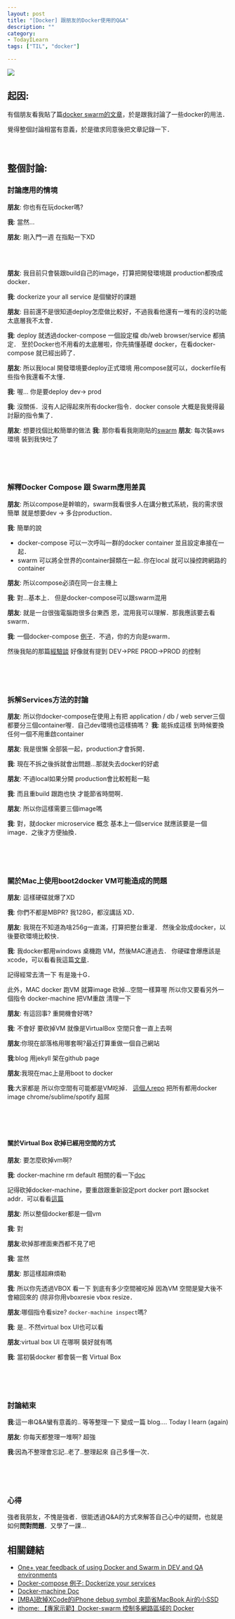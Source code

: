 ```yaml
---
layout: post
title: "[Docker] 跟朋友的Docker使用的Q&A"
description: ""
category: 
- TodayILearn
tags: ["TIL", "docker"]

---
```


![](https://www.chapterthree.com/sites/default/files/docker-compose-drupal.png)

## 起因:

有個朋友看我貼了篇[docker swarm的文章](https://www.facebook.com/groups/docker.taipei/permalink/1728580690710620/)，於是跟我討論了一些docker的用法．

覺得整個討論相當有意義，於是徵求同意後把文章記錄一下．
<br><br><br>


## 整個討論:


### 討論應用的情境

**朋友**: 你也有在玩docker嗎?

**我**:  當然...

**朋友**: 剛入門一週 在指點一下XD

<br><br>


**朋友**: 我目前只會裝跟build自己的image，打算把開發環境跟 production都換成docker．

**我**: dockerize your all service 是個蠻好的課題

**朋友**: 目前還不是很知道deploy怎麼做比較好，不過我看他還有一堆有的沒的功能 太底層我不太會．

**我**:   deploy 就透過docker-compose 一個設定檔   db/web browser/service 都搞定．
至於Docker也不用看的太底層啦，你先搞懂基礎 docker，在看docker-compose 就已經出師了．

**朋友**: 所以我local 開發環境要deploy正式環境 用compose就可以，dockerfile有些指令我還看不太懂．

**我**: 喔... 你是要deploy dev-> prod

**我**: 沒關係．沒有人記得起來所有docker指令．docker console 大概是我覺得最討厭的指令集了．

**朋友**: 想要找個比較簡單的做法
**我**: 那你看看我剛剛貼的[swarm](https://www.facebook.com/groups/docker.taipei/permalink/1728580690710620/)
**朋友**: 每次裝aws環境 裝到我快吐了

<br><br><br>

### 解釋Docker Compose 跟 Swarm應用差異

**朋友**: 所以compose是幹嘛的，swarm我看很多人在講分散式系統，我的需求很簡單 就是想要dev -> 多台production．

**我**: 簡單的說

- docker-compose 可以一次呼叫一群的docker container 並且設定串接在一起．
- swarm 可以將全世界的container歸類在一起..你在local 就可以操控跨網路的container

**朋友**: 所以compose必須在同一台主機上

**我**: 對...基本上．  但是docker-compose可以跟swarm混用

**朋友**: 就是一台很強電腦跑很多台東西
恩，混用我可以理解．那我應該要去看swarm．

**我**: 一個docker-compose [例子](http://www.evanlin.com/dockerize-your-services/)．不過，你的方向是swarm．

然後我貼的那篇[經驗談](https://medium.com/@frntn/one-year-feedback-of-using-docker-and-swarm-in-dev-and-qa-environments-deaf2ec6dc61#.yez9x11zw) 好像就有提到 DEV->PRE PROD->PROD 的控制

<br><br><br>

### 拆解Services方法的討論

**朋友**: 所以你docker-compose在使用上有把 application / db / web server三個都要分三個container喔．自己dev環境也這樣搞嗎？
**我**: 能拆成這樣 到時候要換任何一個不用重啟container


**朋友**: 我是很懶 全部裝一起，production才會拆開．

**我**: 現在不拆之後拆就會出問題...那就失去docker的好處

**朋友**: 不過local如果分開  production會比較輕鬆一點

**我**: 而且重build 跟跑也快 才能節省時間啊． 

**朋友**: 所以你這樣需要三個image嗎

**我**: 對，就docker microservice 概念 基本上一個service 就應該要是一個image．之後才方便抽換．

<br><br><br>

### 關於Mac上使用boot2docker VM可能造成的問題

**朋友**: 這樣硬碟就爆了XD

**我**: 你們不都是MBPR? 我128G，都沒講話 XD．

**朋友**: 我現在不知道為啥256g一直滿，打算把整台重灌．
然後全妝成docker，以後要砍環境比較快．

**我**: 我docker都用windows 桌機跑 VM，然後MAC連過去．
你硬碟會爆應該是xcode，可以看看我這篇[文章](http://www.evanlin.com/save-disk-space-from-xcode-in-mba/)．  

記得經常去清一下  有是幾十G．

此外，MAC docker 跑VM 就算image 砍掉...空間一樣算喔
所以你又要看另外一個指令 docker-machine 把VM重啟 清理一下


**朋友**:
有這回事? 重開機會好嗎?

**我**:
不會好 要砍掉VM
就像是VirtualBox 空間只會一直上去啊

**朋友**:你現在部落格用哪套啊?最近打算重做一個自己網站

**我**:blog 用jekyll 架在github page

**朋友**:我現在mac上是用boot to docker

**我**:大家都是  所以你空間有可能都是VM吃掉．
[這個人repo](https://github.com/jfrazelle/dockerfiles) 把所有都用docker image   chrome/sublime/spotify  超屌

<br><br><br>

#### 關於Virtual Box 砍掉已經用空間的方式

**朋友**: 要怎麼砍掉vm啊?

**我**: docker-machine rm default
相關的看一下[doc](https://docs.docker.com/machine/migrate-to-machine/)
  
記得砍掉docker-machine，要重啟跟重新設定port docker port 跟socket addr．可以看看[這篇](https://docs.docker.com/machine/migrate-to-machine/)

**朋友**: 所以整個docker都是一個vm

**我**: 對

**朋友**:砍掉那裡面東西都不見了吧

**我**: 當然

**朋友**: 那這樣超麻煩勒

**我**: 所以你先透過VBOX 看一下 到底有多少空間被吃掉
因為VM 空間是變大後不會縮回來的 (除非你用vboxresie
vbox resize．

**朋友**:哪個指令看size? `docker-machine inspect`嗎?

**我**: 是.. 不然virtual box UI也可以看

**朋友**:virtual box UI 在哪啊 裝好就有嗎

**我**: 當初裝docker  都會裝一套 Virtual Box

<br><br><br>

### 討論結束

**我**:這一串Q&A蠻有意義的.. 等等整理一下 變成一篇 blog.... Today I learn (again)


**朋友**: 你每天都整理一堆啊? 超強

**我**:因為不整理會忘記..老了..整理起來 自己多懂一次．

<br><br><br>

### 心得

強者我朋友，不愧是強者．很能透過Q&A的方式來解答自己心中的疑問，也就是如何**問對問題**．又學了一課...


## 相關鏈結

- [One+ year feedback of using Docker and Swarm in DEV and QA environments](https://medium.com/@frntn/one-year-feedback-of-using-docker-and-swarm-in-dev-and-qa-environments-deaf2ec6dc61#.yez9x11zw)
- [Docker-compose 例子: Dockerize your services](http://www.evanlin.com/dockerize-your-services/)
- [Docker-machine Doc](https://docs.docker.com/machine/migrate-to-machine/)
- [[MBA]砍掉XCode的iPhone debug symbol 來節省MacBook Air的小SSD](http://www.evanlin.com/save-disk-space-from-xcode-in-mba/)
- [ithome: 【專家示範】Docker-swarm 控制多網路區域的 Docker](http://www.ithome.com.tw/guest-post/99967)